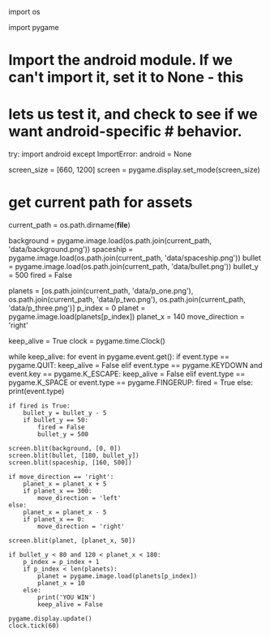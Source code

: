 import os

import pygame

# Import the android module. If we can't import it, set it to None - this
# lets us test it, and check to see if we want android-specific # behavior.
try:
    import android
except ImportError:
    android = None

screen_size = [660, 1200]
screen = pygame.display.set_mode(screen_size)

# get current path for assets
current_path = os.path.dirname(__file__)

background = pygame.image.load(os.path.join(current_path, 'data/background.png'))
spaceship = pygame.image.load(os.path.join(current_path, 'data/spaceship.png'))
bullet = pygame.image.load(os.path.join(current_path, 'data/bullet.png'))
bullet_y = 500
fired = False

planets = [os.path.join(current_path, 'data/p_one.png'), os.path.join(current_path, 'data/p_two.png'),
           os.path.join(current_path, 'data/p_three.png')]
p_index = 0
planet = pygame.image.load(planets[p_index])
planet_x = 140
move_direction = 'right'

keep_alive = True
clock = pygame.time.Clock()

while keep_alive:
    for event in pygame.event.get():
        if event.type == pygame.QUIT:
            keep_alive = False
        elif event.type == pygame.KEYDOWN and event.key == pygame.K_ESCAPE:
            keep_alive = False
        elif event.type == pygame.K_SPACE or event.type == pygame.FINGERUP:
            fired = True
        else:
            print(event.type)

    if fired is True:
        bullet_y = bullet_y - 5
        if bullet_y == 50:
            fired = False
            bullet_y = 500

    screen.blit(background, [0, 0])
    screen.blit(bullet, [180, bullet_y])
    screen.blit(spaceship, [160, 500])

    if move_direction == 'right':
        planet_x = planet_x + 5
        if planet_x == 300:
            move_direction = 'left'
    else:
        planet_x = planet_x - 5
        if planet_x == 0:
            move_direction = 'right'

    screen.blit(planet, [planet_x, 50])

    if bullet_y < 80 and 120 < planet_x < 180:
        p_index = p_index + 1
        if p_index < len(planets):
            planet = pygame.image.load(planets[p_index])
            planet_x = 10
        else:
            print('YOU WIN')
            keep_alive = False

    pygame.display.update()
    clock.tick(60)
